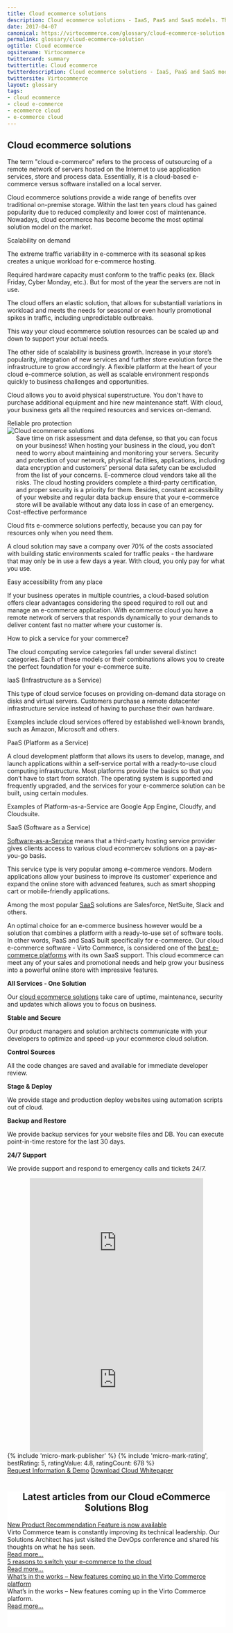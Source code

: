 ```yaml
---
title: Cloud ecommerce solutions
description: Cloud ecommerce solutions - IaaS, PaaS and SaaS models. The difference between various cloud-based application types.
date: 2017-04-07
canonical: https://virtocommerce.com/glossary/cloud-ecommerce-solution
permalink: glossary/cloud-ecommerce-solution
ogtitle: Cloud ecommerce
ogsitename: Virtocommerce
twittercard: summary
twittertitle: Cloud ecommerce
twitterdescription: Cloud ecommerce solutions - IaaS, PaaS and SaaS models. The difference between various cloud-based application types.
twittersite: Virtocommerce
layout: glossary
tags:
- cloud ecommerce
- cloud e-commerce
- ecommerce cloud
- e-commerce cloud
---
```

<section itemscope itemtype="http://schema.org/Article">
    <meta itemprop="author" content="Virtocommerce">
    <meta itemprop="datePublished" content="2017-09-06">
    <meta itemprop="dateModified" content="2018-02-22">
    <div itemprop="articleBody" class="business-cnt">
        <div itemprop="mainEntityOfPage" class="head __cart">
            <h1 itemprop="headline" class="title">Cloud ecommerce solutions</h1>
        </div>
        <div class="text">
            <p>The term "cloud e-commerce" refers to the process of outsourcing of a remote network of servers hosted on the Internet to use application services, store and process data. Essentially, it is a cloud-based e-commerce versus software installed on a local server.</p>
            <p>Cloud ecommerce solutions provide a wide range of benefits over traditional on-premise storage. Within the last ten years cloud has gained popularity due to reduced complexity and lower cost of maintenance. Nowadays, cloud ecommerce has become become the most optimal solution model on the market.</p>
            <div class="section-title">Scalability on demand</div>
            <p>The extreme traffic variability in e-commerce with its seasonal spikes creates a unique workload for e-commerce hosting.</p>
            <p>Required hardware capacity must conform to the traffic peaks (ex. Black Friday, Cyber Monday, etc.). But for most of the year the servers are not in use.</p>
            <p>The cloud offers an elastic solution, that allows for substantiall variations in workload and meets the needs for seasonal or even hourly promotional spikes in traffic, including unpredictable outbreaks.</p>
            <p>This way your cloud ecommerce solution resources can be scaled up and down to support your actual needs.</p>
            <p>The other side of scalability is business growth. Increase in your store’s popularity, integration of new services and further store evolution force the infrastructure to grow accordingly. A flexible platform at the heart of your cloud e-commerce solution, as well as scalable environment responds quickly to business challenges and opportunities.</p>
            <p>Cloud allows you to avoid physical superstructure. You don't have to purchase additional equipment and hire new maintenance staff. With cloud, your business gets all the required resources and services on-demand.</p>
            <div class="section-title">Reliable pro protection</div>
            <div class="col-w">
                <div class="col __col-30">
                    <span itemprop="image" itemscope itemtype="https://schema.org/ImageObject">
                        <img itemprop="url contentUrl" alt="Cloud ecommerce solutions" src="assets/images/ecommerce-cloud.png" />
                        <meta itemprop="width" content="213">
                        <meta itemprop="height" content="160">
                    </span>
                </div>
                <div class="col __col-70 text" style="margin-top: 0; padding-left: 20px;">
                    Save time on risk assessment and data defense, so that you can focus on your business! When hosting your business in the cloud, you don’t need to worry about maintaining and monitoring your servers. Security and protection of your network, physical facilities, applications, including data encryption and customers’ personal data safety can be excluded from the list of your concerns. E-commerce cloud vendors take all the risks. The cloud hosting providers complete a third-party certification, and proper security is a priority for them. Besides, constant accessibility of your website and regular data backup ensure that your e-commerce store will be available without any data loss in case of an emergency.
                </div>
            </div>
            <div class="section-title">Cost-effective performance</div>
            <p>Cloud fits e-commerce solutions perfectly, because you can pay for resources only when you need them.</p>
            <p>A cloud solution may save a company over 70% of the costs associated with building static environments scaled for traffic peaks - the hardware that may only be in use a few days a year. With cloud, you only pay for what you use.</p>
            <div class="section-title">Easy accessibility from any place</div>
            <p>If your business operates in multiple countries, a cloud-based solution offers clear advantages considering the speed required to roll out and manage an e-commerce application. With ecommerce cloud you have a remote network of servers that responds dynamically to your demands to deliver content fast no matter where your customer is.</p>
            <div class="section-title">How to pick a service for your commerce?</div>
            <p>The cloud computing service categories fall under several distinct categories. Each of these models or their combinations allows you to create the perfect foundation for your e-commerce suite.</p>
            <div class="section-title-h4">IaaS (Infrastructure as a Service)</div>
            <p>This type of cloud service focuses on providing on-demand data storage on disks and virtual servers. Customers purchase a remote datacenter infrastructure service instead of having to purchase their own hardware.</p>
            <p>Examples include cloud services offered by established well-known brands, such as Amazon, Microsoft and others.</p>
            <div class="section-title-h4">PaaS (Platform as a Service)</div>
            <p>A cloud development platform that allows its users to develop, manage, and launch applications within a self-service portal with a ready-to-use cloud computing infrastructure. Most platforms provide the basics so that you don’t have to start from scratch. The operating system is supported and frequently upgraded, and the services for your e-commerce solution can be built, using certain modules.</p>
            <p>Examples of Platform-as-a-Service are Google App Engine, Cloudfy, and Cloudsuite.</p>
            <div class="section-title-h4">SaaS (Software as a Service)</div>
            <p><a href="{{ '/glossary/saas-ecommerce' | absolute_url }}">Software-as-a-Service</a> means that a third-party hosting service provider gives clients access to various cloud ecommercev solutions on a pay-as-you-go basis.</p>
            <p>This service type is very popular among e-commerce vendors. Modern applications allow your business to improve its customer' experience and expand the online store with advanced features, such as smart shopping cart or mobile-friendly applications.</p>
            <p>Among the most popular <a href="{{ '/glossary/saas-ecommerce' | absolute_url }}">SaaS</a> solutions are Salesforce, NetSuite, Slack and others.</p>
            <p>An optimal choice for an e-commerce business however would be a solution that combines a platform with a ready-to-use set of software tools. In other words, PaaS and SaaS built specifically for e-commerce. Our cloud e-commerce software - Virto Commerce, is considered one of the <a href="{{ '/glossary/best-ecommerce-platforms' | absolute_url }}">best e-commerce platforms</a> with its own SaaS support. This cloud ecommerce can meet any of your sales and promotional needs and help grow your business into a powerful online store with impressive features.</p>
        </div>
        <div class="col-w">
            <div class="col __col-50 text">
                <strong>All Services - One Solution</strong>
                <p>Our <a href="{{ '/our-offers/cloud-ecommerce-platform' | absolute_url }}">cloud ecommerce solutions</a> take care of uptime, maintenance, security and updates which allows you to focus on business.</p>
            </div>
            <div class="col __col-50 text">
                <strong>Stable and Secure</strong>
                <p>Our product managers and solution architects communicate with your developers to optimize and speed-up your ecommerce cloud solution.</p>
            </div>
        </div>
        <div class="col-w">
            <div class="col __col-50 text">
                <strong>Control Sources</strong>
                <p>All the code changes are saved and available for immediate developer review.</p>
            </div>
            <div class="col __col-50 text">
                <strong>Stage & Deploy</strong>
                <p>We provide stage and production deploy websites using automation scripts out of cloud.</p>
            </div>
        </div>
        <div class="col-w">
            <div class="col __col-50 text">
                <strong>Backup and Restore</strong>
                <p>We provide backup services for your website files and DB. You can execute point-in-time restore for the last 30 days.</p>
            </div>
            <div class="col __col-50 text">
                <strong>24/7 Support</strong>
                <p>We provide support and respond to emergency calls and tickets 24/7.</p>
            </div>
        </div>
        <div style="text-align: center;">
            <iframe width="400" height="315" src="https://www.youtube.com/embed/QpRG-HOlrbc?ecver=1" frameborder="0" allowfullscreen></iframe>
            <iframe width="400" height="315" src="https://www.youtube.com/embed/22BMH86RQys?ecver=1" frameborder="0" allowfullscreen></iframe>
        </div>
        {% include 'micro-mark-publisher' %}
        {% include 'micro-mark-rating', bestRating: 5, ratingValue: 4.8, ratingCount: 678 %}
        <div class="buttons">
            <a class="button fill" href="/contact-us">Request Information & Demo</a>
            <a class="button fill" href="/download-whitepaper">Download Cloud Whitepaper</a>
        </div>
    </div>
    <div>
        <div class="blog" style="background: #fff; padding: 0; padding-bottom: 40px;">
            <div style="margin-top: 40px; text-align: center;">
                <h2 class="sub-title">Latest articles from our Cloud eCommerce Solutions Blog</h2>
            </div>
            <div class="trending __responsive">
                <div class="trending-list">
                    <div class="post post-single">
                        <div class="post-inner">
                            <div class="post-media" style="background-image: url('../../assets/images/blog/ai.jpg');">
                                <div class="section-title-h3"><a href="{{ '/blog/virtocommerce-releases-product-recommendation' | absolute_url }}">New Product Recommendation Feature is now available</a></div>
                            </div>
                            <div class="post-descr">
                                Virto Commerce team is constantly improving its technical leadership. Our Solutions Architect has just visited the DevOps conference and shared his thoughts on what he has seen.<br /><a href="{{ '/blog/virtocommerce-releases-product-recommendation' | absolute_url }}">Read more...</a>
                            </div>
                        </div>
                    </div>
                    <div class="post post-single">
                        <div class="post-inner">
                            <div class="post-media" style="background-image: url('../../assets/images/blog/shutterstock_83919073.jpg');">
                                <div class="section-title-h3"><a href="{{ '/blog/five-reasons-to-switch-ecommerce-to-cloud' | absolute_url }}">5 reasons to switch your e-commerce to the cloud</a></div>
                            </div>
                            <div class="post-descr">
                                <a href="{{ '/blog/five-reasons-to-switch-ecommerce-to-cloud' | absolute_url }}">Read more...</a>
                            </div>
                        </div>
                    </div>
                    <div class="post post-single">
                        <div class="post-inner">
                            <div class="post-media" style="background-image: url('../../assets/images/blog/update.jpg');">
                                <div class="section-title-h3"><a href="{{ '/blog/new-features-in-virtocommerce' | absolute_url }}">What’s in the works – New features coming up in the Virto Commerce platform</a></div>
                            </div>
                            <div class="post-descr">
                                What’s in the works – New features coming up in the Virto Commerce platform.<br /><a href="{{ '/blog/new-features-in-virtocommerce' | absolute_url }}">Read more...</a>
                            </div>
                        </div>
                    </div>
                </div>
            </div>
        </div>
    </div>
</section>